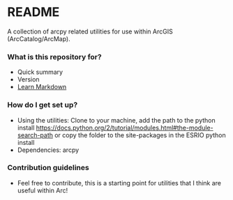 # README #

A collection of arcpy related utilities for use within ArcGIS (ArcCatalog/ArcMap).

### What is this repository for? ###

* Quick summary
* Version
* [Learn Markdown](https://bitbucket.org/tutorials/markdowndemo)

### How do I get set up? ###

* Using the utilities: Clone to your machine, add the path to the python install https://docs.python.org/2/tutorial/modules.html#the-module-search-path or copy the folder to the site-packages in the ESRIO python install
* Dependencies: arcpy

### Contribution guidelines ###

* Feel free to contribute, this is a starting point for utilities that I think are useful within Arc!